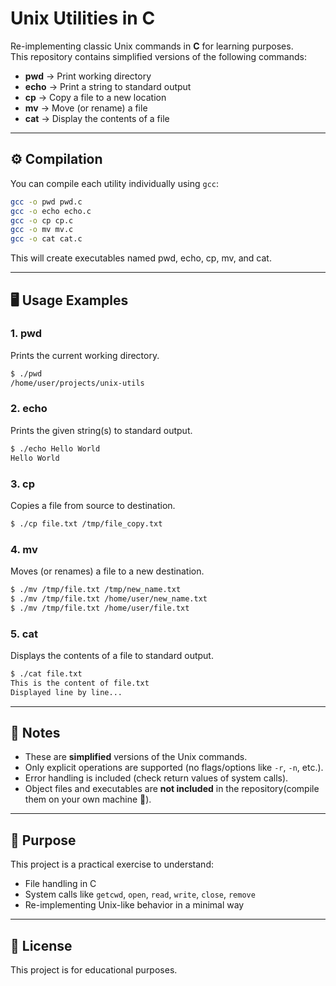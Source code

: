 # Unix Utilities in C  

Re-implementing classic Unix commands in **C** for learning purposes.  
This repository contains simplified versions of the following commands:  

- **pwd** → Print working directory  
- **echo** → Print a string to standard output  
- **cp** → Copy a file to a new location  
- **mv** → Move (or rename) a file
- **cat** → Display the contents of a file

---

## ⚙️ Compilation  

You can compile each utility individually using `gcc`:  

```bash
gcc -o pwd pwd.c
gcc -o echo echo.c
gcc -o cp cp.c
gcc -o mv mv.c
gcc -o cat cat.c
```
This will create executables named pwd, echo, cp, mv, and cat.

---

## 🖥️ Usage Examples  

### 1. pwd  
Prints the current working directory.  

```bash
$ ./pwd
/home/user/projects/unix-utils
```
### 2. echo  
Prints the given string(s) to standard output.

```bash
$ ./echo Hello World
Hello World
```
### 3. cp  
Copies a file from source to destination.

```bash
$ ./cp file.txt /tmp/file_copy.txt
```
### 4. mv  
Moves (or renames) a file to a new destination.

```bash
$ ./mv /tmp/file.txt /tmp/new_name.txt
$ ./mv /tmp/file.txt /home/user/new_name.txt
$ ./mv /tmp/file.txt /home/user/file.txt
```
### 5. cat  
Displays the contents of a file to standard output.

```bash
$ ./cat file.txt
This is the content of file.txt
Displayed line by line...
```
---
## 📝 Notes  

- These are **simplified** versions of the Unix commands.  
- Only explicit operations are supported (no flags/options like `-r`, `-n`, etc.).  
- Error handling is included (check return values of system calls).  
- Object files and executables are **not included** in the repository(compile them on your own machine 🙂).  

---

## 🎯 Purpose  

This project is a practical exercise to understand:  
- File handling in C  
- System calls like `getcwd`, `open`, `read`, `write`, `close`, `remove`  
- Re-implementing Unix-like behavior in a minimal way  

---
## 📜 License  
This project is for educational purposes.

